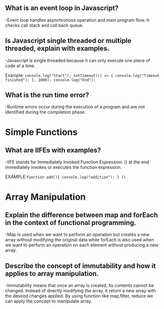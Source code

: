 ## What is an event loop in Javascript?

-Event loop handles asynchronous operation and main program flow. It checks call stack and call back queue.

## Is Javascript single threaded or multiple threaded, explain with examples.

-Javascript is single threaded because it can only execute one piece of code at a time.

Example:
`console.log("Start"); setTimeout(() => { console.log("Timeout finished"); }, 1000); console.log("End");`

## What is the run time error? 

-Runtime errors occur during the execution of a program and are not identified during the compilation phase. 

# Simple Functions

## What are IIFEs with examples? 

-IIFE stands for Immediately Invoked Function Expression. () at the end immediately invokes or executes the function expression.

EXAMPLE:`function add(){
     console.log("addition");
 } ()`

# Array Manipulation

## Explain the difference between map and forEach in the context of functional programming.

-Map is used when we want to perform an operation but creates a new array without modifying the original data while forEach is also used when we want to perform an operation on each element without producing a new array.

## Describe the concept of immutability and how it applies to array manipulation.

-Immutability means that once an array is created, its contents cannot be changed.
Instead of directly modifying the array, it return a new array with the desired changes applied.
By using function like map,filter, reduce we can apply the concept to manipulate array.
